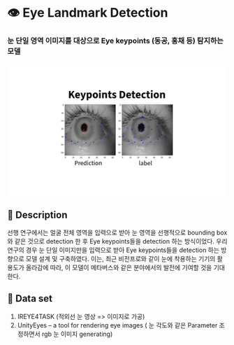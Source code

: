 # 👁 Eye Landmark Detection  



### 눈 단일 영역 이미지를 대상으로 Eye keypoints (동공, 홍채 등) 탐지하는 모델 
![Eye keypoints](https://github.com/hun-hub/Eye-Landmark-Detection-/blob/master/Keypoints%20Detection.png)

## 📖 Description 
선행 연구에서는 얼굴 전체 영역을 입력으로 받아 눈 영역을 선행적으로 bounding box와 같은 것으로 detection 한 후 Eye keypoints들을 detection 하는 방식이었다. 
우리 연구의 경우 눈 단일 이미지만을 입력으로 받아 Eye keypoints들을 detection 하는 방향으로 모델 설계 및 구축하였다. 
이는, 최근 비전프로와 같이 눈에 착용하는 기기의 활용도가 올라감에 따라, 이 모델이 메타버스와 같은 분야에서의 발전에 기여할 것을 기대한다.  


## 📂 Data set 
1. IREYE4TASK (적외선 눈 영상 => 이미지로 가공)
2. UnityEyes – a tool for rendering eye images ( 눈 각도와 같은 Parameter 조정하면서 rgb 눈 이미지 generating)

## 
